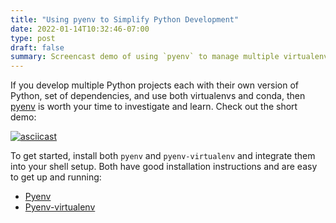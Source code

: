 ```yaml
---
title: "Using pyenv to Simplify Python Development"
date: 2022-01-14T10:32:46-07:00
type: post
draft: false
summary: Screencast demo of using `pyenv` to manage multiple virtualenvs, conda environments, and Python versions.
---
```


If you develop multiple Python projects each with their own version of Python, set of dependencies,
and use both virtualenvs and conda, then [pyenv](https://github.com/pyenv/pyenv) is worth your time
to investigate and learn. Check out the short demo:

[![asciicast](https://asciinema.org/a/308747.svg)](https://asciinema.org/a/308747?speed=2)

To get started, install both `pyenv` and `pyenv-virtualenv` and integrate them into your shell setup. 
Both have good installation instructions and are easy to get up and running:

* [Pyenv](https://github.com/pyenv/pyenv)
* [Pyenv-virtualenv](https://github.com/pyenv/pyenv-virtualenv)
